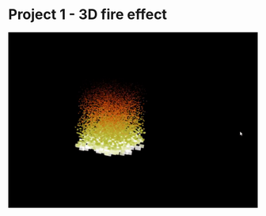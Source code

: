 # Project 1 - 3D fire effect
![Alt Text](https://github.com/igorbragaia/CCI-36/blob/master/project%201%20-%20Fire%20Effect/project1.gif?raw=true)
